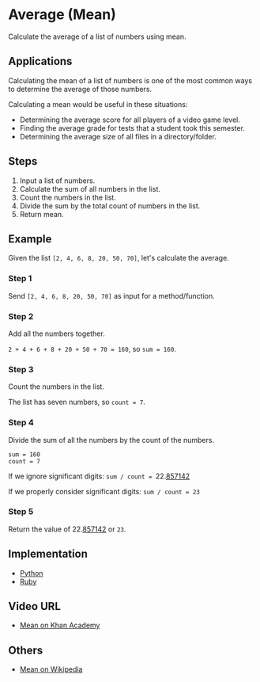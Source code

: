 # Average (Mean)

Calculate the average of a list of numbers using mean.

## Applications

Calculating the mean of a list of numbers is one of the most common ways to
determine the average of those numbers.

Calculating a mean would be useful in these situations:

- Determining the average score for all players of a video game level.
- Finding the average grade for tests that a student took this semester.
- Determining the average size of all files in a directory/folder.

## Steps

1.  Input a list of numbers.
2.  Calculate the sum of all numbers in the list.
3.  Count the numbers in the list.
4.  Divide the sum by the total count of numbers in the list.
5.  Return mean.

## Example

Given the list `[2, 4, 6, 8, 20, 50, 70]`, let's calculate the average.

### Step 1

Send `[2, 4, 6, 8, 20, 50, 70]` as input for a method/function.

### Step 2

Add all the numbers together.

`2 + 4 + 6 + 8 + 20 + 50 + 70 = 160`, so `sum = 160`.

### Step 3

Count the numbers in the list.

The list has seven numbers, so `count = 7`.

### Step 4

Divide the sum of all the numbers by the count of the numbers.

```
sum = 160
count = 7
```

If we ignore significant digits: `sum / count = `22.<u>857142</u>

If we properly consider significant digits: `sum / count = 23`

### Step 5

Return the value of 22.<u>857142</u> or `23`.

## Implementation

- [Python](https://github.com/TheAlgorithms/Python/blob/master/maths/average_mean.py)
- [Ruby](https://github.com/TheAlgorithms/Ruby/blob/master/maths/average_mean.rb)

## Video URL

- [Mean on Khan Academy](https://www.khanacademy.org/math/ap-statistics/summarizing-quantitative-data-ap/measuring-center-quantitative/v/mean-median-and-mode)

## Others

- [Mean on Wikipedia](https://en.wikipedia.org/wiki/Mean)
